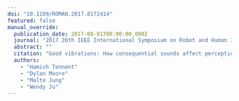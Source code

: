```yaml
---
doi: "10.1109/ROMAN.2017.8172414"
featured: false
manual_override:
  publication_date: 2017-08-01T00:00:00.000Z
  journal: "2017 26th IEEE International Symposium on Robot and Human Interactive Communication (RO-MAN)"
  abstract: ""
  citation: "Good vibrations: How consequential sounds affect perception of robotic arms (2017)"
  authors:
    - "Hamish Tennent"
    - "Dylan Moore"
    - "Malte Jung"
    - "Wendy Ju"
---
```


<!-- You can add additional content about this publication here if needed -->
